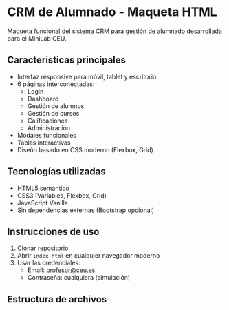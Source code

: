 # CRM de Alumnado - Maqueta HTML

Maqueta funcional del sistema CRM para gestión de alumnado desarrollada para el MiniLab CEU.

## Características principales

- Interfaz responsive para móvil, tablet y escritorio
- 6 páginas interconectadas:
  - Login
  - Dashboard
  - Gestión de alumnos
  - Gestión de cursos
  - Calificaciones
  - Administración
- Modales funcionales
- Tablas interactivas
- Diseño basado en CSS moderno (Flexbox, Grid)

## Tecnologías utilizadas

- HTML5 semántico
- CSS3 (Variables, Flexbox, Grid)
- JavaScript Vanilla
- Sin dependencias externas (Bootstrap opcional)

## Instrucciones de uso

1. Clonar repositorio
2. Abrir `index.html` en cualquier navegador moderno
3. Usar las credenciales:
   - Email: profesor@ceu.es
   - Contraseña: cualquiera (simulación)

## Estructura de archivos
